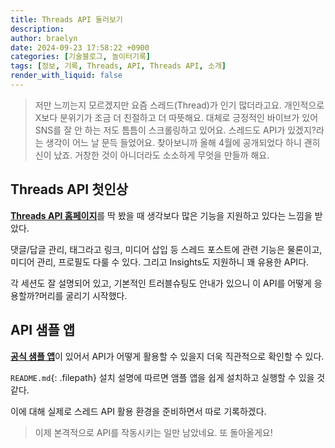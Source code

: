 ```yaml
---
title: Threads API 둘러보기
description: 
author: braelyn
date: 2024-09-23 17:58:22 +0900
categories: [기술블로그, 놀이터기록]
tags: [정보, 기록, Threads, API, Threads API, 소개]
render_with_liquid: false
---
```


> 저만 느끼는지 모르겠지만 요즘 스레드(Thread)가 인기 많더라고요. 개인적으로 X보다 분위기가 조금 더 친절하고 더 따뜻해요. 대체로 긍정적인 바이브가 있어 SNS를 잘 안 하는 저도 틈틈이 스크롤링하고 있어요.
> 스레드도 API가 있겠지?라는 생각이 어느 날 문득 들었어요. 찾아보니까 올해 4월에 공개되었다 하니 괜히 신이 났죠.
> 거창한 것이 아니더라도 소소하게 무엇을 만들까 해요.

## Threads API 첫인상

[**Threads API 홈페이지**](https://developers.facebook.com/docs/threads)를 딱 봤을 때 생각보다 많은 기능을 지원하고 있다는 느낌을 받았다. 

댓글/답글 관리, 태그라고 링크, 미디어 삽입 등 스레드 포스트에 관련 기능은 물론이고, 미디어 관리, 프로필도 다룰 수 있다. 그리고 Insights도 지원하니 꽤 유용한 API다.

각 세션도 잘 설명되어 있고, 기본적인 트러블슈팅도 안내가 있으니 이 API를 어떻게 응용할까?머리를 굴리기 시작했다.

## API 샘플 앱

[**공식 샘플 앱**](https://github.com/fbsamples/threads_api)이 있어서 API가 어떻게 활용할 수 있을지 더욱 직관적으로 확인할 수 있다.

`README.md`{: .filepath} 설치 설명에 따르면 앰플 앱을 쉽게 설치하고 실행할 수 있을 것 같다. 

이에 대해 실제로 스레드 API 활용 환경을 준비하면서 따로 기록하겠다.

> 이제 본격적으로 API를 작동시키는 일만 남았네요. 또 돌아올게요!